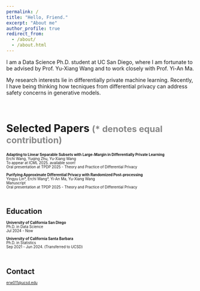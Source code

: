 ```yaml
---
permalink: /
title: "Hello, Friend."
excerpt: "About me"
author_profile: true
redirect_from: 
  - /about/
  - /about.html
---
```


I am a <a href="https://datascience.ucsd.edu/" style="text-decoration:none">Data Science</a> Ph.D. student at UC San Diego, where I am fortunate to be advised by Prof. <a href="https://cseweb.ucsd.edu/~yuxiangw/" style="text-decoration:none">Yu-Xiang Wang</a> and to work closely with Prof. <a href="https://sites.google.com/view/yianma/home" style="text-decoration:none">Yi-An Ma.</a>

My research interests lie in differentially private machine learning. Recently, I have being thinking how tecniques from differential privacy can address safety concerns in generative models. 

<br />


Selected Papers <small><span style="color:#888888">(\* denotes equal contribution)</span><small>
======
**Adapting to Linear Separable Subsets with Large-Margin in Differentially Private Learning**
<br> Erchi Wang, <a href="https://jeremy43.github.io/" style="text-decoration:none">Yuqing Zhu</a>, Yu-Xiang Wang
<br> To appear at ICML 2025. <a href="https://erchiw.github.io" style="text-decoration:none">available soon!</a> 
<br> Oral presentation at <a href="https://tpdp.journalprivacyconfidentiality.org/2025/" style="text-decoration:none">TPDP 2025</a> - Theory and Practice of Differential Privacy

**Purifying Approximate Differential Privacy with Randomized Post-processing**
<br> <a href="https://sites.google.com/view/yingyulin" style="text-decoration:none">Yingyu Lin\*</a>, Erchi Wang\*, Yi-An Ma, Yu-Xiang Wang
<br> <a href="https://arxiv.org/pdf/2503.21071" style="text-decoration:none">Manuscript</a>
<br> Oral presentation at <a href="https://tpdp.journalprivacyconfidentiality.org/2025/" style="text-decoration:none">TPDP 2025</a> - Theory and Practice of Differential Privacy

<br />



Education
======
**University of California San Diego**
<br>Ph.D. in Data Science
<br>Jul 2024 - Now

**University of California Santa Barbara**
<br>Ph.D. in Statistics 
<br>Sep 2021 - Jun 2024. (Transferred to UCSD)


<br />

Contact
======
erw011@ucsd.edu

<!-- <a href="/files/CV_ErchiWang.pdf" style="text-decoration:none">My résumé.</a> -->
